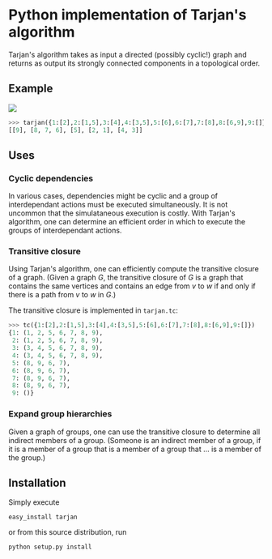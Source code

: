 Python implementation of Tarjan's algorithm
===========================================

Tarjan's algorithm takes as input a directed (possibly cyclic!) graph and
returns as output its strongly connected components in a topological order.

Example
-------
![](http://github.com/bwesterb/py-tarjan/raw/master/doc/example.png)

```python
>>> tarjan({1:[2],2:[1,5],3:[4],4:[3,5],5:[6],6:[7],7:[8],8:[6,9],9:[]})
[[9], [8, 7, 6], [5], [2, 1], [4, 3]]
```

Uses
----
### Cyclic dependencies
In various cases, dependencies might be cyclic and a group of interdependant
actions must be executed simultaneously.  It is not uncommon that
the simulataneous execution is costly.  With Tarjan's algorithm, one can
determine an efficient order in which to execute the groups of interdependant
actions.

### Transitive closure
Using Tarjan's algorithm, one can efficiently compute the transitive
closure of a graph.  (Given a graph _G_, the transitive closure of _G_
is a graph that contains the same vertices and contains an edge from _v_
to _w_ if and only if there is a path from _v_ to _w_ in _G_.)

The transitive closure is implemented in `tarjan.tc`:

```python
>>> tc({1:[2],2:[1,5],3:[4],4:[3,5],5:[6],6:[7],7:[8],8:[6,9],9:[]})
{1: (1, 2, 5, 6, 7, 8, 9),
 2: (1, 2, 5, 6, 7, 8, 9),
 3: (3, 4, 5, 6, 7, 8, 9),
 4: (3, 4, 5, 6, 7, 8, 9),
 5: (8, 9, 6, 7),
 6: (8, 9, 6, 7),
 7: (8, 9, 6, 7),
 8: (8, 9, 6, 7),
 9: ()}
```

### Expand group hierarchies
Given a graph of groups, one can use the transitive closure to determine
all indirect members of a group.  (Someone is an indirect member of a group,
if it is a member of a group that is a member of a group that ... is a member
of the group.)

Installation
------------
Simply execute

    easy_install tarjan

or from this source distribution, run

    python setup.py install
